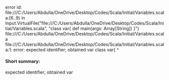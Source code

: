 error id: file:///C:/Users/Abdulla/OneDrive/Desktop/Codes/Scala/Initial/Variables.scala:[6..9) in Input.VirtualFile("file:///C:/Users/Abdulla/OneDrive/Desktop/Codes/Scala/Initial/Variables.scala", "class var{
    def main(args: Array[String])
}")
file:///C:/Users/Abdulla/OneDrive/Desktop/Codes/Scala/Initial/Variables.scala
file:///C:/Users/Abdulla/OneDrive/Desktop/Codes/Scala/Initial/Variables.scala:1: error: expected identifier; obtained var
class var{
      ^
#### Short summary: 

expected identifier; obtained var